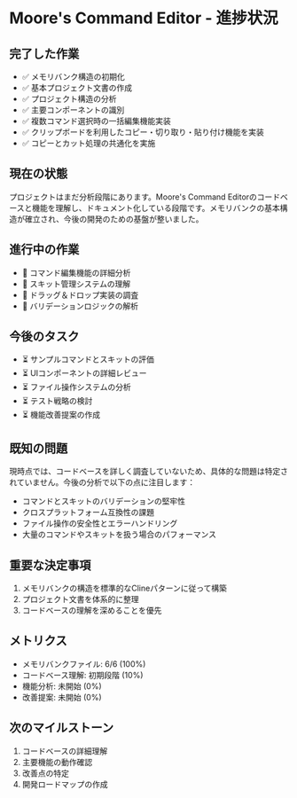 # Moore's Command Editor - 進捗状況

## 完了した作業
- ✅ メモリバンク構造の初期化
- ✅ 基本プロジェクト文書の作成
- ✅ プロジェクト構造の分析
- ✅ 主要コンポーネントの識別
- ✅ 複数コマンド選択時の一括編集機能実装
- ✅ クリップボードを利用したコピー・切り取り・貼り付け機能を実装
- ✅ コピーとカット処理の共通化を実施

## 現在の状態
プロジェクトはまだ分析段階にあります。Moore's Command Editorのコードベースと機能を理解し、ドキュメント化している段階です。メモリバンクの基本構造が確立され、今後の開発のための基盤が整いました。

## 進行中の作業
- 🔄 コマンド編集機能の詳細分析
- 🔄 スキット管理システムの理解
- 🔄 ドラッグ＆ドロップ実装の調査
- 🔄 バリデーションロジックの解析

## 今後のタスク
- ⏳ サンプルコマンドとスキットの評価
- ⏳ UIコンポーネントの詳細レビュー
- ⏳ ファイル操作システムの分析
- ⏳ テスト戦略の検討
- ⏳ 機能改善提案の作成

## 既知の問題
現時点では、コードベースを詳しく調査していないため、具体的な問題は特定されていません。今後の分析で以下の点に注目します：

- コマンドとスキットのバリデーションの堅牢性
- クロスプラットフォーム互換性の課題
- ファイル操作の安全性とエラーハンドリング
- 大量のコマンドやスキットを扱う場合のパフォーマンス

## 重要な決定事項
1. メモリバンクの構造を標準的なClineパターンに従って構築
2. プロジェクト文書を体系的に整理
3. コードベースの理解を深めることを優先

## メトリクス
- メモリバンクファイル: 6/6 (100%)
- コードベース理解: 初期段階 (10%)
- 機能分析: 未開始 (0%)
- 改善提案: 未開始 (0%)

## 次のマイルストーン
1. コードベースの詳細理解
2. 主要機能の動作確認
3. 改善点の特定
4. 開発ロードマップの作成